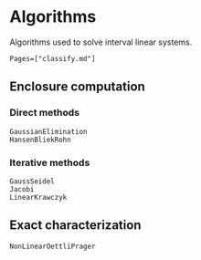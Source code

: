 # Algorithms

Algorithms used to solve interval linear systems.

```@index
Pages=["classify.md"]
```

## Enclosure computation

### Direct methods

```@docs
GaussianElimination
HansenBliekRohn
```

### Iterative methods
```@docs
GaussSeidel
Jacobi
LinearKrawczyk
```

## Exact characterization

```@docs
NonLinearOettliPrager
```